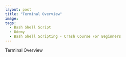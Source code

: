 ```yaml
---
layout: post
title: "Terminal Overview"
image:
tags:
  - Bash Shell Script
  - Udemy
  - Bash Shell Scripting - Crash Course For Beginners
---
```



Terminal Overview

